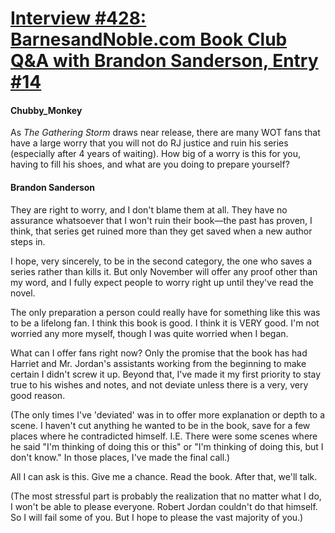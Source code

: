 # [Interview #428: BarnesandNoble.com Book Club Q&A with Brandon Sanderson, Entry #14](https://www.theoryland.com/intvmain.php?i=428#14)

#### Chubby\_Monkey

As
*The Gathering Storm*
draws near release, there are many WOT fans that have a large worry that you will not do RJ justice and ruin his series (especially after 4 years of waiting). How big of a worry is this for you, having to fill his shoes, and what are you doing to prepare yourself?

#### Brandon Sanderson

They are right to worry, and I don't blame them at all. They have no assurance whatsoever that I won't ruin their book—the past has proven, I think, that series get ruined more than they get saved when a new author steps in.

I hope, very sincerely, to be in the second category, the one who saves a series rather than kills it. But only November will offer any proof other than my word, and I fully expect people to worry right up until they've read the novel.

The only preparation a person could really have for something like this was to be a lifelong fan. I think this book is good. I think it is VERY good. I'm not worried any more myself, though I was quite worried when I began.

What can I offer fans right now? Only the promise that the book has had Harriet and Mr. Jordan's assistants working from the beginning to make certain I didn't screw it up. Beyond that, I've made it my first priority to stay true to his wishes and notes, and not deviate unless there is a very, very good reason.

(The only times I've 'deviated' was in to offer more explanation or depth to a scene. I haven't cut anything he wanted to be in the book, save for a few places where he contradicted himself. I.E. There were some scenes where he said "I'm thinking of doing this or this" or "I'm thinking of doing this, but I don't know." In those places, I've made the final call.)

All I can ask is this. Give me a chance. Read the book. After that, we'll talk.

(The most stressful part is probably the realization that no matter what I do, I won't be able to please everyone. Robert Jordan couldn't do that himself. So I will fail some of you. But I hope to please the vast majority of you.)

